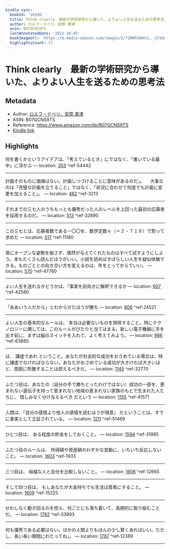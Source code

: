 ```yaml
---
kindle-sync:
  bookId: '26396'
  title: Think clearly　最新の学術研究から導いた、よりよい人生を送るための思考法
  author: ロルフ・ドベリ、安原 実津
  asin: B07QCNS9TS
  lastAnnotatedDate: '2022-10-05'
  bookImageUrl: 'https://m.media-amazon.com/images/I/71MHP2AHhiL._SY160.jpg'
  highlightsCount: 17
---
```

# Think clearly　最新の学術研究から導いた、よりよい人生を送るための思考法
## Metadata
* Author: [ロルフ・ドベリ、安原 実津](https://www.amazon.comundefined)
* ASIN: B07QCNS9TS
* Reference: https://www.amazon.com/dp/B07QCNS9TS
* [Kindle link](kindle://book?action=open&asin=B07QCNS9TS)

## Highlights
何を書くかというアイデアは、「考えているとき」にではなく、「書いている最中」に浮かぶ — location: [353](kindle://book?action=open&asin=B07QCNS9TS&location=353) ^ref-54442

---
計画そのものに価値はない。計画しつづけることに意味があるのだ」。 　大事なのは「完璧な計画を立てること」ではなく、「状況に合わせて何度でも計画に変更を加えること」。 — location: [462](kindle://book?action=open&asin=B07QCNS9TS&location=462) ^ref-3213

---
それまでの三七人のうちもっとも優秀だった人のレベルを上回った最初の応募者を採用するのだ。 — location: [513](kindle://book?action=open&asin=B07QCNS9TS&location=513) ^ref-32890

---
この三七とは、応募者数である一〇〇を、数学定数ｅ（＝２・７１８）で割って求めた — location: [517](kindle://book?action=open&asin=B07QCNS9TS&location=517) ^ref-11180

---
常にオープンな姿勢を崩さず、偶然が与えてくれたものはすべて試すようにしよう。本もたくさん読んだほうがいい。小説を読めばすばらしい人生を疑似体験できる。ものごととの向き合い方を変えるのは、年をとってからでいい。 — location: [570](kindle://book?action=open&asin=B07QCNS9TS&location=570) ^ref-47780

---
よい人生を送れるかどうかは、「事実を前向きに解釈できるか — location: [607](kindle://book?action=open&asin=B07QCNS9TS&location=607) ^ref-42580

---
「ああいう人だから」とわからせたほうが勝ち — location: [806](kindle://book?action=open&asin=B07QCNS9TS&location=806) ^ref-24521

---
よい人生の基本的なルールは、 本当は必要ないものを排除すること。特にテクノロジーに関しては、このルールがぴたりと当てはまる。新しい電子機器に手を出す前に、まずは脳のスイッチを入れて、よく考えてみよう。 — location: [986](kindle://book?action=open&asin=B07QCNS9TS&location=986) ^ref-63885

---
は、 謙虚であれ ということ。あなたが社会的な成功をおさめている場合は、特に謙虚でなければならない。あなたがおさめている成功が大きければ大きいほど、周囲に吹聴することは控えるべきだ。 — location: [1145](kindle://book?action=open&asin=B07QCNS9TS&location=1145) ^ref-32770

---
ふたつ目は、あなたの（自分の手で勝ちとったわけではない）成功の一部を、恵まれない遺伝子を持って恵まれない地域の恵まれない家族のもとで生まれた人たちに、 惜しみなく分け与えるべき だという — location: [1155](kindle://book?action=open&asin=B07QCNS9TS&location=1155) ^ref-41571

---
人間は、「自分の感情より他人の感情を読むほうが得意」 だということは、すでに事実として立証されている。 — location: [1211](kindle://book?action=open&asin=B07QCNS9TS&location=1211) ^ref-51469

---
ひとつ目は、 ある程度の貯金をしておくこと。 — location: [1594](kindle://book?action=open&asin=B07QCNS9TS&location=1594) ^ref-31985

---
ふたつ目のルールは、 所得額や資産額のわずかな変動に、いちいち反応しないこと。 — location: [1603](kindle://book?action=open&asin=B07QCNS9TS&location=1603) ^ref-1933

---
三つ目は、 裕福な人と自分を比較しないこと。 — location: [1606](kindle://book?action=open&asin=B07QCNS9TS&location=1606) ^ref-12665

---
そして四つ目は、 もしあなたが大金持ちでも生活は質素にすること。 — location: [1609](kindle://book?action=open&asin=B07QCNS9TS&location=1609) ^ref-15225

---
せわしなく動き回るのを控え、何ごとにも落ち着いて、長期的に取り組むことだ。 — location: [1782](kindle://book?action=open&asin=B07QCNS9TS&location=1782) ^ref-33993

---
何も優秀である必要はない。ほかの人間よりもほんの少し賢くあればいい。ただし、長い長い期間にわたってね」。 — location: [1787](kindle://book?action=open&asin=B07QCNS9TS&location=1787) ^ref-12389

---

